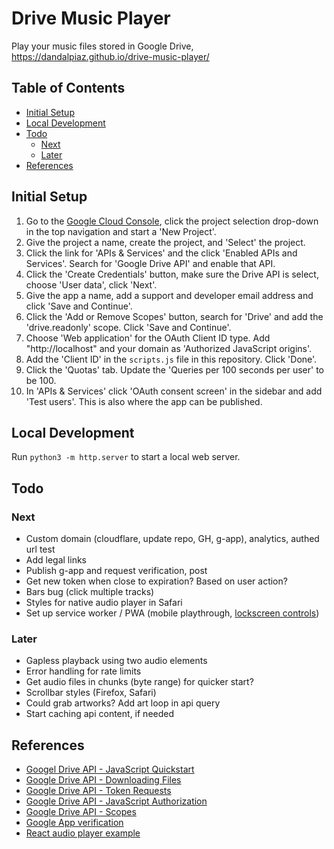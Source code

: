 
# Drive Music Player

Play your music files stored in Google Drive, https://dandalpiaz.github.io/drive-music-player/

## Table of Contents

- [Initial Setup](#initial-setup)
- [Local Development](#local-development)
- [Todo](#todo)
    - [Next](#next)
    - [Later](#later)
- [References](#references)

## Initial Setup

1. Go to the [Google Cloud Console](https://console.cloud.google.com/), click the project selection drop-down in the top navigation and start a 'New Project'.
2. Give the project a name, create the project, and 'Select' the project. 
3. Click the link for 'APIs & Services' and the click 'Enabled APIs and Services'. Search for 'Google Drive API' and enable that API.
4. Click the 'Create Credentials' button, make sure the Drive API is select, choose 'User data', click 'Next'. 
5. Give the app a name, add a support and developer email address and click 'Save and Continue'. 
6. Click the 'Add or Remove Scopes' button, search for 'Drive' and add the 'drive.readonly' scope. Click 'Save and Continue'.
7. Choose 'Web application' for the OAuth Client ID type. Add "http://localhost" and your domain as 'Authorized JavaScript origins'.
8. Add the 'Client ID' in the `scripts.js` file in this repository. Click 'Done'.
9. Click the 'Quotas' tab. Update the 'Queries per 100 seconds per user' to be 100.
10. In 'APIs & Services' click 'OAuth consent screen' in the sidebar and add 'Test users'. This is also where the app can be published.

## Local Development

Run `python3 -m http.server` to start a local web server. 

## Todo

### Next

- Custom domain (cloudflare, update repo, GH, g-app), analytics, authed url test
- Add legal links
- Publish g-app and request verification, post
- Get new token when close to expiration? Based on user action?
- Bars bug (click multiple tracks)
- Styles for native audio player in Safari
- Set up service worker / PWA (mobile playthrough, [lockscreen controls](https://web.dev/media-session/))

### Later

- Gapless playback using two audio elements
- Error handling for rate limits
- Get audio files in chunks (byte range) for quicker start?
- Scrollbar styles (Firefox, Safari)
- Could grab artworks? Add art loop in api query
- Start caching api content, if needed

## References

- [Googel Drive API - JavaScript Quickstart](https://developers.google.com/drive/api/quickstart/js)
- [Google Drive API - Downloading Files](https://developers.google.com/drive/api/v3/manage-downloads)
- [Google Drive API - Token Requests](https://developers.google.com/identity/oauth2/web/guides/use-token-model)
- [Google Drive API - JavaScript Authorization](https://developers.google.com/identity/oauth2/web/reference/js-reference)
- [Google Drive API - Scopes](https://developers.google.com/drive/api/guides/api-specific-auth)
- [Google App verification](https://support.google.com/cloud/answer/13463073)
- [React audio player example](https://codesandbox.io/s/react-w877cp)


